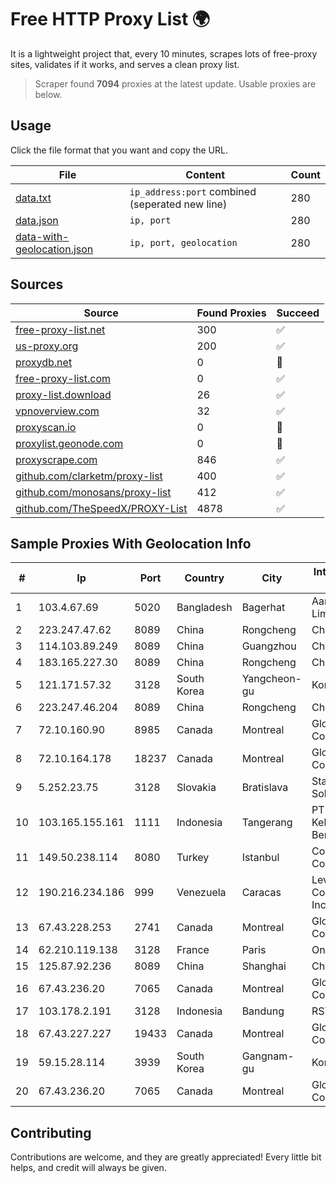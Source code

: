 
# Free HTTP Proxy List 🌍

It is a lightweight project that, every 10 minutes, scrapes lots of free-proxy sites, validates if it works, and serves a clean proxy list.


> Scraper found **7094** proxies at the latest update. Usable proxies are below.

## Usage

Click the file format that you want and copy the URL.


|File|Content|Count|
|----|-------|-----|
|[data.txt](https://raw.githubusercontent.com/themiralay/Proxy-List-World/master/data.txt)|`ip_address:port` combined (seperated new line)|280|
|[data.json](https://raw.githubusercontent.com/themiralay/Proxy-List-World/master/data.json)|`ip, port`|280|
|[data-with-geolocation.json](https://raw.githubusercontent.com/themiralay/Proxy-List-World/master/data-with-geolocation.json)|`ip, port, geolocation`|280|

## Sources

|Source|Found Proxies|Succeed|
|------|-------------|-------|
|[free-proxy-list.net](https://free-proxy-list.net)|300|✅|
|[us-proxy.org](https://www.us-proxy.org)|200|✅|
|[proxydb.net](http://proxydb.net)|0|🚫|
|[free-proxy-list.com](https://free-proxy-list.com/?page=&port=&type%5B%5D=http&type%5B%5D=https&up_time=0&search=Search)|0|✅|
|[proxy-list.download](https://www.proxy-list.download/HTTP)|26|✅|
|[vpnoverview.com](https://vpnoverview.com/privacy/anonymous-browsing/free-proxy-servers)|32|✅|
|[proxyscan.io](https://www.proxyscan.io)|0|🚫|
|[proxylist.geonode.com](https://proxylist.geonode.com/api/proxy-list?limit=300&page=1&sort_by=lastChecked&sort_type=desc&protocols=http,https)|0|🚫|
|[proxyscrape.com](https://api.proxyscrape.com/v2/?request=displayproxies&protocol=http&timeout=10000&country=all&ssl=all&anonymity=all)|846|✅|
|[github.com/clarketm/proxy-list](https://raw.githubusercontent.com/clarketm/proxy-list/master/proxy-list-raw.txt)|400|✅|
|[github.com/monosans/proxy-list](https://raw.githubusercontent.com/monosans/proxy-list/main/proxies/http.txt)|412|✅|
|[github.com/TheSpeedX/PROXY-List](https://raw.githubusercontent.com/TheSpeedX/PROXY-List/master/http.txt)|4878|✅|


## Sample Proxies With Geolocation Info

|#|Ip|Port|Country|City|Internet Service Provider|
|-|--|----|-------|----|-------------------------|
|1|103.4.67.69|5020|Bangladesh|Bagerhat|Aamra Networks Limited|
|2|223.247.47.62|8089|China|Rongcheng|Chinanet|
|3|114.103.89.249|8089|China|Guangzhou|Chinanet|
|4|183.165.227.30|8089|China|Rongcheng|Chinanet|
|5|121.171.57.32|3128|South Korea|Yangcheon-gu|Korea Telecom|
|6|223.247.46.204|8089|China|Rongcheng|Chinanet|
|7|72.10.160.90|8985|Canada|Montreal|GloboTech Communications|
|8|72.10.164.178|18237|Canada|Montreal|GloboTech Communications|
|9|5.252.23.75|3128|Slovakia|Bratislava|Stark Industries Solutions LTD|
|10|103.165.155.161|1111|Indonesia|Tangerang|PT Jaringan Keluarga Bersama|
|11|149.50.238.114|8080|Turkey|Istanbul|Cogent Communications|
|12|190.216.234.186|999|Venezuela|Caracas|Level 3 Communications, Inc.|
|13|67.43.228.253|2741|Canada|Montreal|GloboTech Communications|
|14|62.210.119.138|3128|France|Paris|Online S.A.S.|
|15|125.87.92.236|8089|China|Shanghai|China Telecom|
|16|67.43.236.20|7065|Canada|Montreal|GloboTech Communications|
|17|103.178.2.191|3128|Indonesia|Bandung|RSTNET|
|18|67.43.227.227|19433|Canada|Montreal|GloboTech Communications|
|19|59.15.28.114|3939|South Korea|Gangnam-gu|Korea Telecom|
|20|67.43.236.20|7065|Canada|Montreal|GloboTech Communications|



## Contributing

Contributions are welcome, and they are greatly appreciated! Every
little bit helps, and credit will always be given.

